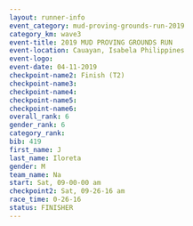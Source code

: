 ```yaml
---
layout: runner-info 
event_category: mud-proving-grounds-run-2019 
category_km: wave3 
event-title: 2019 MUD PROVING GROUNDS RUN 
event-location: Cauayan, Isabela Philippines 
event-logo: 
event-date: 04-11-2019 
checkpoint-name2: Finish (T2) 
checkpoint-name3: 
checkpoint-name4: 
checkpoint-name5: 
checkpoint-name6: 
overall_rank: 6
gender_rank: 6
category_rank: 
bib: 419
first_name: J
last_name: Iloreta
gender: M
team_name: Na
start: Sat, 09-00-00 am
checkpoint2: Sat, 09-26-16 am
race_time: 0-26-16
status: FINISHER
---
```

